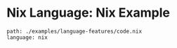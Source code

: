 Nix Language: Nix Example
===

```file
path: ./examples/language-features/code.nix
language: nix
```

<!--
speaker_note: |
  $ cat ./examples/language-features/code.nix
  $ nix eval -f ./examples/language-features/code.nix
-->

<!-- end_slide -->
